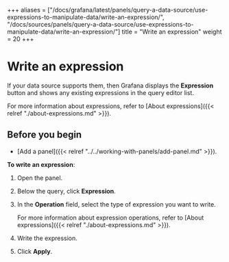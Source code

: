 +++
aliases = ["/docs/grafana/latest/panels/query-a-data-source/use-expressions-to-manipulate-data/write-an-expression/", "/docs/sources/panels/query-a-data-source/use-expressions-to-manipulate-data/write-an-expression/"]
title = "Write an expression"
weight = 20
+++

# Write an expression

If your data source supports them, then Grafana displays the **Expression** button and shows any existing expressions in the query editor list.

For more information about expressions, refer to [About expressions]({{< relref "./about-expressions.md" >}}).

## Before you begin

- [Add a panel]({{< relref "../../working-with-panels/add-panel.md" >}}).

**To write an expression**:

1. Open the panel.
1. Below the query, click **Expression**.
1. In the **Operation** field, select the type of expression you want to write.

   For more information about expression operations, refer to [About expressions]({{< relref "./about-expressions.md" >}}).

1. Write the expression.
1. Click **Apply**.
